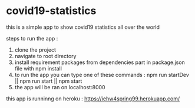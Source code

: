 # covid19-statistics
this is a simple app to show covid19 statistics all over the world

steps to run the app :
1) clone the project
2) navigate to root directory
2) install requirement packages from dependencies part in package.json file with npm install <package-name>
3) to run the app you can type one of these commands : npm run startDev || npm run start || npm start
4) the app will be ran on localhost:8000

this app is runninng on heroku : https://iehw4spring99.herokuapp.com/
